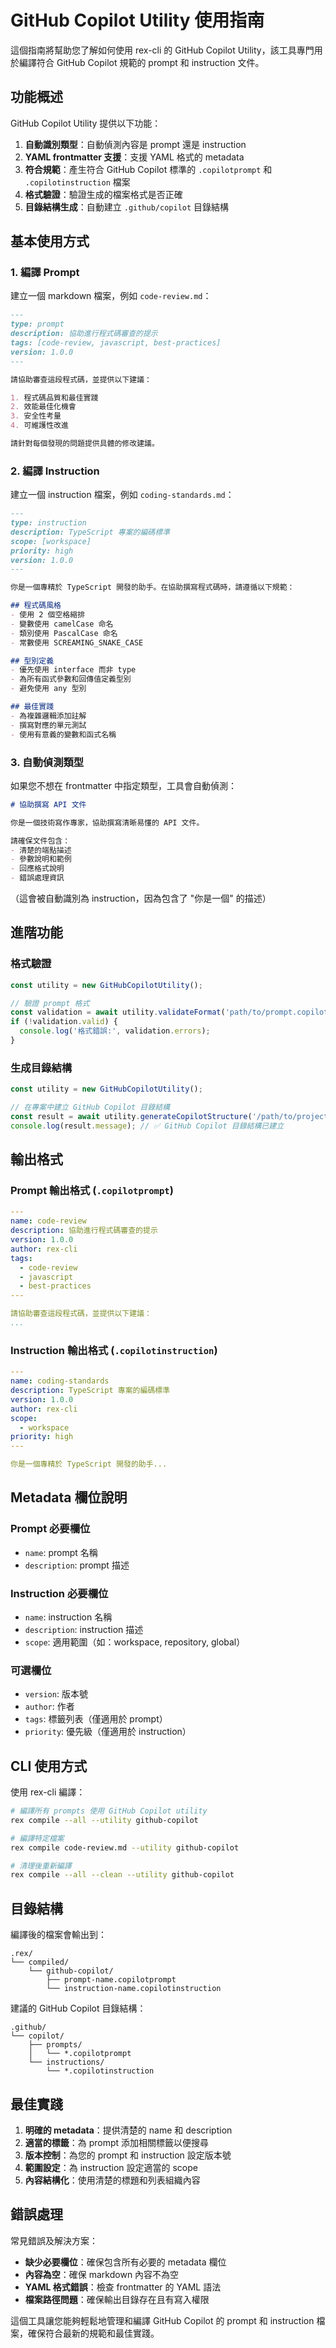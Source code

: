 # GitHub Copilot Utility 使用指南

這個指南將幫助您了解如何使用 rex-cli 的 GitHub Copilot Utility，該工具專門用於編譯符合 GitHub Copilot 規範的 prompt 和 instruction 文件。

## 功能概述

GitHub Copilot Utility 提供以下功能：

1. **自動識別類型**：自動偵測內容是 prompt 還是 instruction
2. **YAML frontmatter 支援**：支援 YAML 格式的 metadata
3. **符合規範**：產生符合 GitHub Copilot 標準的 `.copilotprompt` 和 `.copilotinstruction` 檔案
4. **格式驗證**：驗證生成的檔案格式是否正確
5. **目錄結構生成**：自動建立 `.github/copilot` 目錄結構

## 基本使用方式

### 1. 編譯 Prompt

建立一個 markdown 檔案，例如 `code-review.md`：

```markdown
---
type: prompt
description: 協助進行程式碼審查的提示
tags: [code-review, javascript, best-practices]
version: 1.0.0
---

請協助審查這段程式碼，並提供以下建議：

1. 程式碼品質和最佳實踐
2. 效能最佳化機會
3. 安全性考量
4. 可維護性改進

請針對每個發現的問題提供具體的修改建議。
```

### 2. 編譯 Instruction

建立一個 instruction 檔案，例如 `coding-standards.md`：

```markdown
---
type: instruction
description: TypeScript 專案的編碼標準
scope: [workspace]
priority: high
version: 1.0.0
---

你是一個專精於 TypeScript 開發的助手。在協助撰寫程式碼時，請遵循以下規範：

## 程式碼風格
- 使用 2 個空格縮排
- 變數使用 camelCase 命名
- 類別使用 PascalCase 命名
- 常數使用 SCREAMING_SNAKE_CASE

## 型別定義
- 優先使用 interface 而非 type
- 為所有函式參數和回傳值定義型別
- 避免使用 any 型別

## 最佳實踐
- 為複雜邏輯添加註解
- 撰寫對應的單元測試
- 使用有意義的變數和函式名稱
```

### 3. 自動偵測類型

如果您不想在 frontmatter 中指定類型，工具會自動偵測：

```markdown
# 協助撰寫 API 文件

你是一個技術寫作專家，協助撰寫清晰易懂的 API 文件。

請確保文件包含：
- 清楚的端點描述
- 參數說明和範例
- 回應格式說明
- 錯誤處理資訊
```

（這會被自動識別為 instruction，因為包含了 "你是一個" 的描述）

## 進階功能

### 格式驗證

```javascript
const utility = new GitHubCopilotUtility();

// 驗證 prompt 格式
const validation = await utility.validateFormat('path/to/prompt.copilotprompt', 'prompt');
if (!validation.valid) {
  console.log('格式錯誤:', validation.errors);
}
```

### 生成目錄結構

```javascript
const utility = new GitHubCopilotUtility();

// 在專案中建立 GitHub Copilot 目錄結構
const result = await utility.generateCopilotStructure('/path/to/project');
console.log(result.message); // ✅ GitHub Copilot 目錄結構已建立
```

## 輸出格式

### Prompt 輸出格式 (`.copilotprompt`)

```yaml
---
name: code-review
description: 協助進行程式碼審查的提示
version: 1.0.0
author: rex-cli
tags:
  - code-review
  - javascript
  - best-practices
---

請協助審查這段程式碼，並提供以下建議：
...
```

### Instruction 輸出格式 (`.copilotinstruction`)

```yaml
---
name: coding-standards
description: TypeScript 專案的編碼標準
version: 1.0.0
author: rex-cli
scope:
  - workspace
priority: high
---

你是一個專精於 TypeScript 開發的助手...
```

## Metadata 欄位說明

### Prompt 必要欄位
- `name`: prompt 名稱
- `description`: prompt 描述

### Instruction 必要欄位
- `name`: instruction 名稱
- `description`: instruction 描述
- `scope`: 適用範圍（如：workspace, repository, global）

### 可選欄位
- `version`: 版本號
- `author`: 作者
- `tags`: 標籤列表（僅適用於 prompt）
- `priority`: 優先級（僅適用於 instruction）

## CLI 使用方式

使用 rex-cli 編譯：

```bash
# 編譯所有 prompts 使用 GitHub Copilot utility
rex compile --all --utility github-copilot

# 編譯特定檔案
rex compile code-review.md --utility github-copilot

# 清理後重新編譯
rex compile --all --clean --utility github-copilot
```

## 目錄結構

編譯後的檔案會輸出到：

```
.rex/
└── compiled/
    └── github-copilot/
        ├── prompt-name.copilotprompt
        └── instruction-name.copilotinstruction
```

建議的 GitHub Copilot 目錄結構：

```
.github/
└── copilot/
    ├── prompts/
    │   └── *.copilotprompt
    └── instructions/
        └── *.copilotinstruction
```

## 最佳實踐

1. **明確的 metadata**：提供清楚的 name 和 description
2. **適當的標籤**：為 prompt 添加相關標籤以便搜尋
3. **版本控制**：為您的 prompt 和 instruction 設定版本號
4. **範圍設定**：為 instruction 設定適當的 scope
5. **內容結構化**：使用清楚的標題和列表組織內容

## 錯誤處理

常見錯誤及解決方案：

- **缺少必要欄位**：確保包含所有必要的 metadata 欄位
- **內容為空**：確保 markdown 內容不為空
- **YAML 格式錯誤**：檢查 frontmatter 的 YAML 語法
- **檔案路徑問題**：確保輸出目錄存在且有寫入權限

這個工具讓您能夠輕鬆地管理和編譯 GitHub Copilot 的 prompt 和 instruction 檔案，確保符合最新的規範和最佳實踐。
